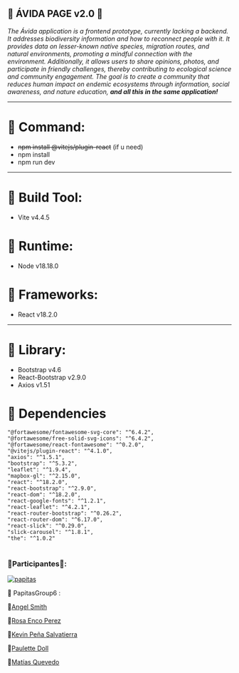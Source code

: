 ## 🍟 ÁVIDA PAGE v2.0 🍟

_The Ávida application is a frontend prototype, currently lacking a backend. It addresses biodiversity information and how to reconnect people with it. It provides data on lesser-known native species, migration routes, and natural environments, promoting a mindful connection with the environment. Additionally, it allows users to share opinions, photos, and participate in friendly challenges, thereby contributing to ecological science and community engagement. The goal is to create a community that reduces human impact on endemic ecosystems through information, social awareness, and nature education, **and all this in the same application!**_

---

# 🥔 Command:

- ~~npm install @vitejs/plugin-react~~ (if u need)
- npm install
- npm run dev

---

# 🥔 Build Tool:

- Vite v4.4.5

# 🥔 Runtime:

- Node v18.18.0

# 🥔 Frameworks:

- React v18.2.0

---

# 🥔 Library:

- Bootstrap v4.6
- React-Bootstrap v2.9.0
- Axios v1.51

# 🥔 Dependencies

    "@fortawesome/fontawesome-svg-core": "^6.4.2",
    "@fortawesome/free-solid-svg-icons": "^6.4.2",
    "@fortawesome/react-fontawesome": "^0.2.0",
    "@vitejs/plugin-react": "^4.1.0",
    "axios": "^1.5.1",
    "bootstrap": "^5.3.2",
    "leaflet": "^1.9.4",
    "mapbox-gl": "^2.15.0",
    "react": "^18.2.0",
    "react-bootstrap": "^2.9.0",
    "react-dom": "^18.2.0",
    "react-google-fonts": "^1.2.1",
    "react-leaflet": "^4.2.1",
    "react-router-bootstrap": "^0.26.2",
    "react-router-dom": "^6.17.0",
    "react-slick": "^0.29.0",
    "slick-carousel": "^1.8.1",
    "the": "^1.0.2"

# <h3> 🍟Participantes🍟:</h3>

<a href="https://github.com/papitas-grupo6">
  <img src="https://avatars.githubusercontent.com/u/142447730?s=96&v=4" alt="papitas"></p></a>
  🥔 <a> PapitasGroup6
</a>:</p>
<p>🍟<a href="https://github.com/AngelSmithlgs">Angel Smith</a></p>
🍟<a href="https://github.com/Rosa-Enco-Perez">Rosa Enco Perez</a></p>
<p>🍟<a href="https://github.com/Nosst-bot">Kevin Peña Salvatierra</a></p>
🍟<a href="https://github.com/PauletteDoll">Paulette Doll</a></p>
🍟<a href="https://github.com/sq1m">Matías Quevedo</a></p>
